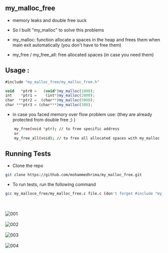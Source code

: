 ## my_malloc_free

- memory leaks and double free suck

- So I built "my_malloc" to solve this problems

- my_malloc: function allocate a spaces in the heap and frees them when main exit automatically (you don't have to free them)
- my_free / my_free_all: free allocated spaces (in case you need them)

## Usage :

```javascript
#include "my_malloc_free/my_malloc_free.h"

void   *ptr0 =   (void*)my_malloc(1000);
int    *ptr1 =    (int*)my_malloc(2000);
char  **ptr2 =  (char**)my_malloc(5000);
char ***ptr3 = (char***)my_malloc(300);
```

- in case you faced memory over flow problem use: (they are already protected from double free ;) )
```bash
    my_free(void *ptr); // to free specific address
    or 
    my_free_all(void); // to free all allocated spaces with my_malloc
```

## Running Tests


- Clone the repo
```bash
git clone https://github.com/mohammedhrima/my_malloc_free.git
```

- To run tests, run the following command
```bash
gcc my_malloce_free/my_malloc_free.c file.c (don't forget #include "my_malloc_free/my_malloc_free.h")
```

\
\
![001](https://user-images.githubusercontent.com/71414472/212447316-2f09d29c-c43c-4607-964e-178c93f69fc6.png) \
\
![002](https://user-images.githubusercontent.com/71414472/212447477-0bac06ba-71a3-4894-9f8c-652302f84ce7.png) \
\
![003](https://user-images.githubusercontent.com/71414472/212447320-93845755-9044-4ed9-a00b-77b69d27da65.png) \
\
![004](https://user-images.githubusercontent.com/71414472/212447327-d8aed60f-f55c-4ebe-b54e-ec53aefdb312.png)


